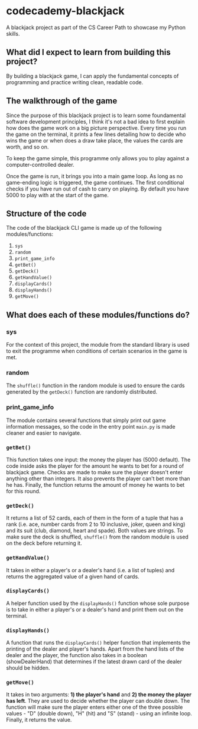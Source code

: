 # codecademy-blackjack
A blackjack project as part of the CS Career Path to showcase my Python skills.

## What did I expect to learn from building this project?
By building a blackjack game, I can apply the fundamental concepts of 
programming and practice writing clean, readable code.

## The walkthrough of the game
Since the purpose of this blackjack project is to learn some foundamental 
software development principles, I think it's not a bad idea to first explain 
how does the game work on a big picture perspective. Every time you run the game 
on the terminal, it prints a few lines detailing how to decide who wins the game 
or when does a draw take place, the values the cards are worth, and so on.

To keep the game simple, this programme only allows you to play against a computer-controlled dealer.

Once the game is run, it brings you into a main game loop. As long as no 
game-ending logic is triggered, the game continues. The first conditional checks 
if you have run out of cash to carry on playing. By default you have 5000 to 
play with at the start of the game. 

## Structure of the code
The code of the blackjack CLI game is made up of the following 
modules/functions:
1. `sys`
2. `random`
3. `print_game_info`
4. `getBet()`
5. `getDeck()`
6. `getHandValue()`
7. `displayCards()`
8. `displayHands()`
9. `getMove()`

## What does each of these modules/functions do?

### sys
For the context of this project, the module from the standard library is used to
exit the programme when conditions of certain scenarios in the game is met.

### random
The `shuffle()` function in the random module is used to ensure the cards
generated by the `getDeck()` function are randomly distributed.

### print_game_info
The module contains several functions that simply print out game information
messages, so the code in the entry point `main.py` is made cleaner and easier
to navigate.

### `getBet()`
This function takes one input: the money the player has (5000 default). The code
inside asks the player for the amount he wants to bet for a round of blackjack
game. Checks are made to make sure the player doesn't enter anything other than
integers. It also prevents the player can't bet more than he has. Finally, the
function returns the amount of money he wants to bet for this round.

### `getDeck()`
It returns a list of 52 cards, each of them in the form of a tuple that has a
rank (i.e. ace, number cards from 2 to 10 inclusive, joker, queen and king) 
and its suit (club, diamond, heart and spade). Both values are strings. To make 
sure the deck is shuffled, `shuffle()` from the random module is used on the 
deck before returning it.

### `getHandValue()`
It takes in either a player's or a dealer's hand (i.e. a list of tuples) and 
returns the aggregated value of a given hand of cards.

### `displayCards()`
A helper function used by the `displayHands()` function whose sole purpose is to
take in either a player's or a dealer's hand and print them out on the terminal.

### `displayHands()`
A function that runs the `displayCards()` helper function that implements the
printing of the dealer and player's hands. Apart from the hand lists of the
dealer and the player, the function also takes in a boolean (showDealerHand)
that determines if the latest drawn card of the dealer should be hidden.

### `getMove()`
It takes in two arguments: **1) the player's hand** and 
**2) the money the player has left**. They are used to decide whether the player
can double down. The function will make sure the player enters either one of
the three possible values - "D" (double down), "H" (hit) and "S" (stand) - using
an infinite loop. Finally, it returns the value. 